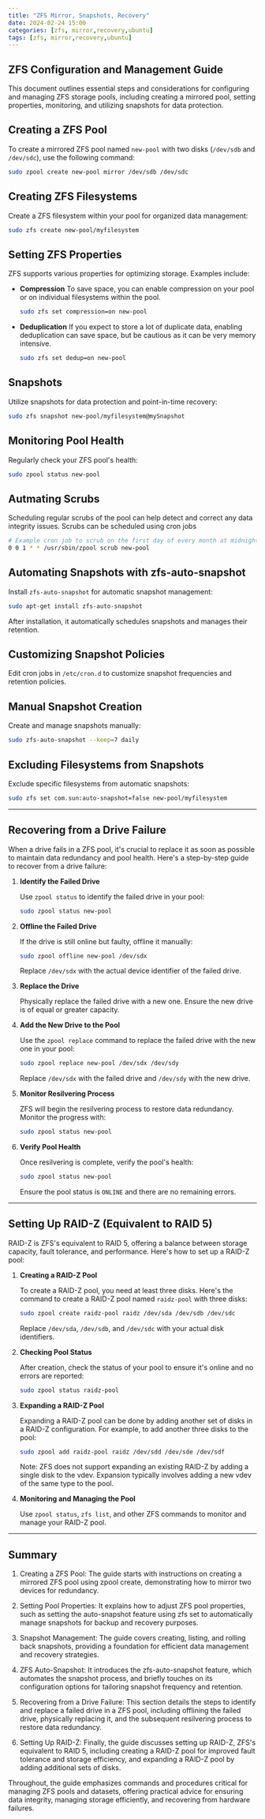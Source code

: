 ```yaml
---
title: "ZFS Mirror, Snapshots, Recovery"
date: 2024-02-24 15:00
categories: [zfs, mirror,recovery,ubuntu]
tags: [zfs, mirror,recovery,ubuntu]
---
```


## ZFS Configuration and Management Guide


This document outlines essential steps and considerations for configuring and managing ZFS storage pools, including creating a mirrored pool, setting properties, monitoring, and utilizing snapshots for data protection.

## Creating a ZFS Pool
To create a mirrored ZFS pool named `new-pool` with two disks (`/dev/sdb` and `/dev/sdc`), use the following command:

```bash
sudo zpool create new-pool mirror /dev/sdb /dev/sdc
```

## Creating ZFS Filesystems
Create a ZFS filesystem within your pool for organized data management:

```bash
sudo zfs create new-pool/myfilesystem
```

## Setting ZFS Properties
ZFS supports various properties for optimizing storage. Examples include:

- **Compression**
To save space, you can enable compression on your pool or on individual filesystems within the pool.

  ```bash
  sudo zfs set compression=on new-pool
  ```

- **Deduplication**
If you expect to store a lot of duplicate data, enabling deduplication can save space, but be cautious as it can be very memory intensive.
  ```bash
  sudo zfs set dedup=on new-pool
  ```

## Snapshots
Utilize snapshots for data protection and point-in-time recovery:

```bash
sudo zfs snapshot new-pool/myfilesystem@mySnapshot
```

## Monitoring Pool Health
Regularly check your ZFS pool's health:

```bash
sudo zpool status new-pool
```

## Autmating Scrubs
Scheduling regular scrubs of the pool can help detect and correct any data integrity issues. Scrubs can be scheduled using cron jobs

```bash
# Example cron job to scrub on the first day of every month at midnight
0 0 1 * * /usr/sbin/zpool scrub new-pool
```

## Automating Snapshots with zfs-auto-snapshot
Install `zfs-auto-snapshot` for automatic snapshot management:

```bash
sudo apt-get install zfs-auto-snapshot
```

After installation, it automatically schedules snapshots and manages their retention.

## Customizing Snapshot Policies
Edit cron jobs in `/etc/cron.d` to customize snapshot frequencies and retention policies.

## Manual Snapshot Creation
Create and manage snapshots manually:

```bash
sudo zfs-auto-snapshot --keep=7 daily
```

## Excluding Filesystems from Snapshots
Exclude specific filesystems from automatic snapshots:

```bash
sudo zfs set com.sun:auto-snapshot=false new-pool/myfilesystem
```

---

## Recovering from a Drive Failure

When a drive fails in a ZFS pool, it's crucial to replace it as soon as possible to maintain data redundancy and pool health. Here's a step-by-step guide to recover from a drive failure:

1. **Identify the Failed Drive**

   Use `zpool status` to identify the failed drive in your pool:

   ```bash
   sudo zpool status new-pool
   ```

2. **Offline the Failed Drive**

   If the drive is still online but faulty, offline it manually:

   ```bash
   sudo zpool offline new-pool /dev/sdx
   ```

   Replace `/dev/sdx` with the actual device identifier of the failed drive.

3. **Replace the Drive**

   Physically replace the failed drive with a new one. Ensure the new drive is of equal or greater capacity.

4. **Add the New Drive to the Pool**

   Use the `zpool replace` command to replace the failed drive with the new one in your pool:

   ```bash
   sudo zpool replace new-pool /dev/sdx /dev/sdy
   ```

   Replace `/dev/sdx` with the failed drive and `/dev/sdy` with the new drive.

5. **Monitor Resilvering Process**

   ZFS will begin the resilvering process to restore data redundancy. Monitor the progress with:

   ```bash
   sudo zpool status new-pool
   ```

6. **Verify Pool Health**

   Once resilvering is complete, verify the pool's health:

   ```bash
   sudo zpool status new-pool
   ```

   Ensure the pool status is `ONLINE` and there are no remaining errors.

---

## Setting Up RAID-Z (Equivalent to RAID 5)

RAID-Z is ZFS's equivalent to RAID 5, offering a balance between storage capacity, fault tolerance, and performance. Here's how to set up a RAID-Z pool:

1. **Creating a RAID-Z Pool**

   To create a RAID-Z pool, you need at least three disks. Here's the command to create a RAID-Z pool named `raidz-pool` with three disks:

   ```bash
   sudo zpool create raidz-pool raidz /dev/sda /dev/sdb /dev/sdc
   ```

   Replace `/dev/sda`, `/dev/sdb`, and `/dev/sdc` with your actual disk identifiers.

2. **Checking Pool Status**

   After creation, check the status of your pool to ensure it's online and no errors are reported:

   ```bash
   sudo zpool status raidz-pool
   ```

3. **Expanding a RAID-Z Pool**

   Expanding a RAID-Z pool can be done by adding another set of disks in a RAID-Z configuration. For example, to add another three disks to the pool:

   ```bash
   sudo zpool add raidz-pool raidz /dev/sdd /dev/sde /dev/sdf
   ```

   Note: ZFS does not support expanding an existing RAID-Z by adding a single disk to the vdev. Expansion typically involves adding a new vdev of the same type to the pool.

4. **Monitoring and Managing the Pool**

   Use `zpool status`, `zfs list`, and other ZFS commands to monitor and manage your RAID-Z pool.

---

## Summary

1. Creating a ZFS Pool: The guide starts with instructions on creating a mirrored ZFS pool using zpool create, demonstrating how to mirror two devices for redundancy.

2. Setting Pool Properties: It explains how to adjust ZFS pool properties, such as setting the auto-snapshot feature using zfs set to automatically manage snapshots for backup and recovery purposes.

3. Snapshot Management: The guide covers creating, listing, and rolling back snapshots, providing a foundation for efficient data management and recovery strategies.

4. ZFS Auto-Snapshot: It introduces the zfs-auto-snapshot feature, which automates the snapshot process, and briefly touches on its configuration options for tailoring snapshot frequency and retention.

5. Recovering from a Drive Failure: This section details the steps to identify and replace a failed drive in a ZFS pool, including offlining the failed drive, physically replacing it, and the subsequent resilvering process to restore data redundancy.

6. Setting Up RAID-Z: Finally, the guide discusses setting up RAID-Z, ZFS's equivalent to RAID 5, including creating a RAID-Z pool for improved fault tolerance and storage efficiency, and expanding a RAID-Z pool by adding additional sets of disks.

Throughout, the guide emphasizes commands and procedures critical for managing ZFS pools and datasets, offering practical advice for ensuring data integrity, managing storage efficiently, and recovering from hardware failures.
